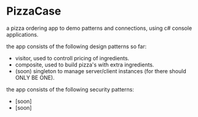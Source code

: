 # PizzaCase
a pizza ordering app to demo patterns and connections, using c# console applications.

the app consists of the following design patterns so far:
* visitor, used to controll pricing of ingredients.
* composite, used to build pizza's with extra ingredients.
* (soon) singleton to manage server/client instances (for there should ONLY BE ONE).

the app consists of the following security patterns:
* [soon]
* [soon]
